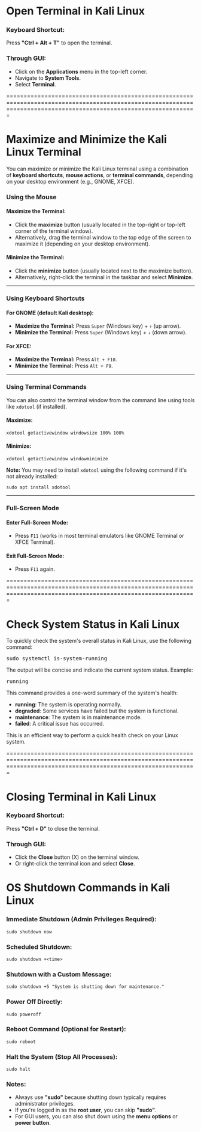 


<h1>Open Terminal in Kali Linux</h1>
<h3>Keyboard Shortcut:</h3>
<p>Press <strong>"Ctrl + Alt + T"</strong> to open the terminal.</p>

<h3>Through GUI:</h3>
<ul>
    <li>Click on the <strong>Applications</strong> menu in the top-left corner.</li>
    <li>Navigate to <strong>System Tools</strong>.</li>
    <li>Select <strong>Terminal</strong>.</li>
</ul>


===================================================================================================================================================================

<h1>Maximize and Minimize the Kali Linux Terminal</h1>

<p>You can maximize or minimize the Kali Linux terminal using a combination of <strong>keyboard shortcuts</strong>, <strong>mouse actions</strong>, or <strong>terminal commands</strong>, depending on your desktop environment (e.g., GNOME, XFCE).</p>

<h3>Using the Mouse</h3>

<h4>Maximize the Terminal:</h4>
<ul>
    <li>Click the <strong>maximize</strong> button (usually located in the top-right or top-left corner of the terminal window).</li>
    <li>Alternatively, drag the terminal window to the top edge of the screen to maximize it (depending on your desktop environment).</li>
</ul>

<h4>Minimize the Terminal:</h4>
<ul>
    <li>Click the <strong>minimize</strong> button (usually located next to the maximize button).</li>
    <li>Alternatively, right-click the terminal in the taskbar and select <strong>Minimize</strong>.</li>
</ul>

<hr>

<h3>Using Keyboard Shortcuts</h3>

<h4>For GNOME (default Kali desktop):</h4>
<ul>
    <li><strong>Maximize the Terminal:</strong> Press <code>Super</code> (Windows key) + <code>↑</code> (up arrow).</li>
    <li><strong>Minimize the Terminal:</strong> Press <code>Super</code> (Windows key) + <code>↓</code> (down arrow).</li>
</ul>

<h4>For XFCE:</h4>
<ul>
    <li><strong>Maximize the Terminal:</strong> Press <code>Alt + F10</code>.</li>
    <li><strong>Minimize the Terminal:</strong> Press <code>Alt + F9</code>.</li>
</ul>

<hr>

<h3>Using Terminal Commands</h3>
<p>You can also control the terminal window from the command line using tools like <code>xdotool</code> (if installed).</p>

<h4>Maximize:</h4>
<pre><code>xdotool getactivewindow windowsize 100% 100%</code></pre>

<h4>Minimize:</h4>
<pre><code>xdotool getactivewindow windowminimize</code></pre>

<p><strong>Note:</strong> You may need to install <code>xdotool</code> using the following command if it's not already installed:</p>
<pre><code>sudo apt install xdotool</code></pre>

<hr>

<h3>Full-Screen Mode</h3>

<h4>Enter Full-Screen Mode:</h4>
<ul>
    <li>Press <code>F11</code> (works in most terminal emulators like GNOME Terminal or XFCE Terminal).</li>
</ul>

<h4>Exit Full-Screen Mode:</h4>
<ul>
    <li>Press <code>F11</code> again.</li>
</ul>

===================================================================================================================================================================
<h1>Check System Status in Kali Linux</h1>

<p>To quickly check the system's overall status in Kali Linux, use the following command:</p>

<pre>
sudo systemctl is-system-running
</pre>

<p>The output will be concise and indicate the current system status. Example:</p>

<pre>
running
</pre>

<p>This command provides a one-word summary of the system's health:</p>
<ul>
    <li><strong>running</strong>: The system is operating normally.</li>
    <li><strong>degraded</strong>: Some services have failed but the system is functional.</li>
    <li><strong>maintenance</strong>: The system is in maintenance mode.</li>
    <li><strong>failed</strong>: A critical issue has occurred.</li>
</ul>

<p>This is an efficient way to perform a quick health check on your Linux system.</p>
===================================================================================================================================================================

<h1>Closing Terminal in Kali Linux</h1>
<h3>Keyboard Shortcut:</h3>
<p>Press <strong>"Ctrl + D"</strong> to close the terminal.</p>

<h3>Through GUI:</h3>
<ul>
    <li>Click the <strong>Close</strong> button (X) on the terminal window.</li>
    <li>Or right-click the terminal icon and select <strong>Close</strong>.</li>
</ul>

<h1>OS Shutdown Commands in Kali Linux</h1>
<h3>Immediate Shutdown (Admin Privileges Required):</h3>
<pre><code>sudo shutdown now</code></pre>

<h3>Scheduled Shutdown:</h3>
<pre><code>sudo shutdown +&lt;time&gt;</code></pre>

<h3>Shutdown with a Custom Message:</h3>
<pre><code>sudo shutdown +5 "System is shutting down for maintenance."</code></pre>

<h3>Power Off Directly:</h3>
<pre><code>sudo poweroff</code></pre>

<h3>Reboot Command (Optional for Restart):</h3>
<pre><code>sudo reboot</code></pre>

<h3>Halt the System (Stop All Processes):</h3>
<pre><code>sudo halt</code></pre>

<h3>Notes:</h3>
<ul>
    <li>Always use <strong>"sudo"</strong> because shutting down typically requires administrator privileges.</li>
    <li>If you're logged in as the <strong>root user</strong>, you can skip <strong>"sudo"</strong>.</li>
    <li>For GUI users, you can also shut down using the <strong>menu options</strong> or <strong>power button</strong>.</li>
</ul>







